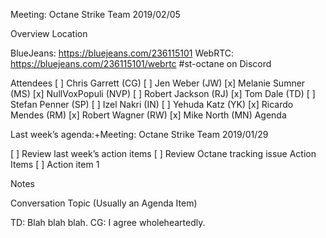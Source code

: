 Meeting: Octane Strike Team 2019/02/05

Overview
Location

BlueJeans: https://bluejeans.com/236115101
WebRTC: https://bluejeans.com/236115101/webrtc
#st-octane on Discord

Attendees
[ ] Chris Garrett (CG)
[ ] Jen Weber (JW)
[x] Melanie Sumner (MS)
[x] NullVoxPopuli (NVP)
[ ] Robert Jackson (RJ)
[x] Tom Dale (TD)
[ ] Stefan Penner (SP)
[ ] Izel Nakri (IN)
[ ] Yehuda Katz (YK)
[x] Ricardo Mendes (RM)
[x] Robert Wagner (RW)
[x] Mike North (MN)
Agenda

Last week’s agenda:+Meeting: Octane Strike Team 2019/01/29


[ ] Review last week’s action items
[ ] Review Octane tracking issue
Action Items
[ ] Action item 1


Notes

Conversation Topic (Usually an Agenda Item)

TD: Blah blah blah.
CG: I agree wholeheartedly.

